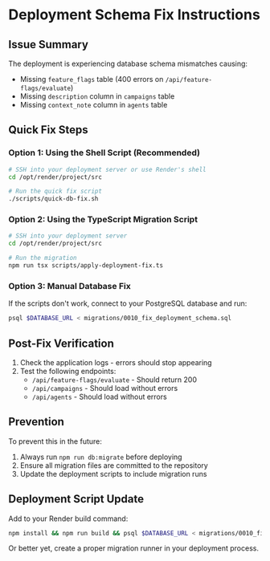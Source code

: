 # Deployment Schema Fix Instructions

## Issue Summary
The deployment is experiencing database schema mismatches causing:
- Missing `feature_flags` table (400 errors on `/api/feature-flags/evaluate`)
- Missing `description` column in `campaigns` table
- Missing `context_note` column in `agents` table

## Quick Fix Steps

### Option 1: Using the Shell Script (Recommended)
```bash
# SSH into your deployment server or use Render's shell
cd /opt/render/project/src

# Run the quick fix script
./scripts/quick-db-fix.sh
```

### Option 2: Using the TypeScript Migration Script
```bash
# SSH into your deployment server
cd /opt/render/project/src

# Run the migration
npm run tsx scripts/apply-deployment-fix.ts
```

### Option 3: Manual Database Fix
If the scripts don't work, connect to your PostgreSQL database and run:
```bash
psql $DATABASE_URL < migrations/0010_fix_deployment_schema.sql
```

## Post-Fix Verification

1. Check the application logs - errors should stop appearing
2. Test the following endpoints:
   - `/api/feature-flags/evaluate` - Should return 200
   - `/api/campaigns` - Should load without errors
   - `/api/agents` - Should load without errors

## Prevention
To prevent this in the future:
1. Always run `npm run db:migrate` before deploying
2. Ensure all migration files are committed to the repository
3. Update the deployment scripts to include migration runs

## Deployment Script Update
Add to your Render build command:
```bash
npm install && npm run build && psql $DATABASE_URL < migrations/0010_fix_deployment_schema.sql
```

Or better yet, create a proper migration runner in your deployment process.